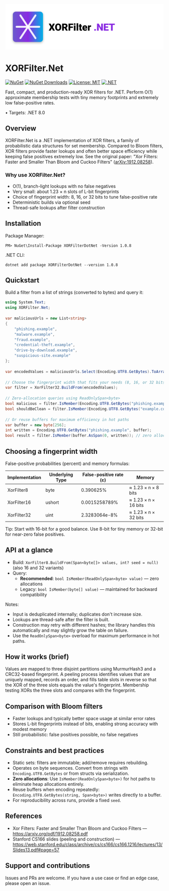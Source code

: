 <p align="center">
    <img src="media/logo.svg" width="720" alt="XORFilter.Net logo" />
</p>

# XORFilter.Net

[![NuGet](https://img.shields.io/nuget/v/XORFilterDotNet.svg)](https://www.nuget.org/packages/XORFilterDotNet)
[![NuGet Downloads](https://img.shields.io/nuget/dt/XORFilterDotNet.svg)](https://www.nuget.org/packages/XORFilterDotNet)
[![License: MIT](https://img.shields.io/badge/License-MIT-yellow.svg)](https://opensource.org/licenses/MIT)
[![.NET](https://img.shields.io/badge/.NET-8.0-blue.svg)](https://dotnet.microsoft.com/download/dotnet/8.0)

Fast, compact, and production-ready XOR filters for .NET. Perform O(1) approximate membership tests with tiny memory footprints and extremely low false-positive rates.

• Targets: .NET 8.0

## Overview

XORFilter.Net is a .NET implementation of XOR filters, a family of probabilistic data structures for set membership. Compared to Bloom filters, XOR filters provide faster lookups and often better space efficiency while keeping false positives extremely low. See the original paper: "Xor Filters: Faster and Smaller Than Bloom and Cuckoo Filters" ([arXiv:1912.08258](https://arxiv.org/pdf/1912.08258.pdf)).

### Why use XORFilter.Net?

- O(1), branch-light lookups with no false negatives
- Very small: about 1.23 × n slots of L-bit fingerprints
- Choice of fingerprint width: 8, 16, or 32 bits to tune false-positive rate
- Deterministic builds via optional seed
- Thread-safe lookups after filter construction

## Installation

Package Manager:

```
PM> NuGet\Install-Package XORFilterDotNet -Version 1.0.8
```

.NET CLI:

```
dotnet add package XORFilterDotNet --version 1.0.8
```

## Quickstart

Build a filter from a list of strings (converted to bytes) and query it:

```csharp
using System.Text;
using XORFilter.Net;

var maliciousUrls = new List<string>
{
    "phishing.example",
    "malware.example",
    "fraud.example",
    "credential-theft.example",
    "drive-by-download.example",
    "suspicious-site.example"
};

var encodedValues = maliciousUrls.Select(Encoding.UTF8.GetBytes).ToArray();

// Choose the fingerprint width that fits your needs (8, 16, or 32 bits)
var filter = XorFilter32.BuildFrom(encodedValues);

// Zero-allocation queries using ReadOnlySpan<byte>
bool malicious = filter.IsMember(Encoding.UTF8.GetBytes("phishing.example").AsSpan()); // returns true
bool shouldBeClean = filter.IsMember(Encoding.UTF8.GetBytes("example.com").AsSpan()); // likely returns false

// Or reuse buffers for maximum efficiency in hot paths
var buffer = new byte[256];
int written = Encoding.UTF8.GetBytes("phishing.example", buffer);
bool result = filter.IsMember(buffer.AsSpan(0, written)); // zero allocations
```

## Choosing a fingerprint width

False-positive probabilities (percent) and memory formulas:

| Implementation | Underlying Type | False-positive rate (ε) | Memory |
| - | - | - | - |
| XorFilter8  | byte   | 0.390625%         | ≈ 1.23 × n × 8 bits  |
| XorFilter16 | ushort | 0.0015258789%     | ≈ 1.23 × n × 16 bits |
| XorFilter32 | uint   | 2.3283064e-8%     | ≈ 1.23 × n × 32 bits |

Tip: Start with 16-bit for a good balance. Use 8-bit for tiny memory or 32-bit for near-zero false positives.

## API at a glance

- Build: `XorFilter8.BuildFrom(Span<byte[]> values, int? seed = null)` (also 16 and 32 variants)
- Query:
  - **Recommended**: `bool IsMember(ReadOnlySpan<byte> value)` — zero allocations
  - Legacy: `bool IsMember(byte[] value)` — maintained for backward compatibility

Notes:

- Input is deduplicated internally; duplicates don't increase size.
- Lookups are thread-safe after the filter is built.
- Construction may retry with different hashes; the library handles this automatically and may slightly grow the table on failure.
- Use the `ReadOnlySpan<byte>` overload for maximum performance in hot paths.

## How it works (brief)

Values are mapped to three disjoint partitions using MurmurHash3 and a CRC32-based fingerprint. A peeling process identifies values that are uniquely mapped, records an order, and fills table slots in reverse so that the XOR of the three slots equals the value's fingerprint. Membership testing XORs the three slots and compares with the fingerprint.

## Comparison with Bloom filters

- Faster lookups and typically better space usage at similar error rates
- Stores L-bit fingerprints instead of bits, enabling strong accuracy with modest memory
- Still probabilistic: false positives possible, no false negatives

## Constraints and best practices

- Static sets: filters are immutable; add/remove requires rebuilding.
- Operates on byte sequences. Convert from strings with `Encoding.UTF8.GetBytes` or from structs via serialization.
- **Zero allocations**: Use `IsMember(ReadOnlySpan<byte>)` for hot paths to eliminate heap allocations entirely.
- Reuse buffers when encoding repeatedly: `Encoding.UTF8.GetBytes(string, Span<byte>)` writes directly to a buffer.
- For reproducibility across runs, provide a fixed `seed`.

## References

- Xor Filters: Faster and Smaller Than Bloom and Cuckoo Filters — https://arxiv.org/pdf/1912.08258.pdf
- Stanford CS166 slides (peeling and construction) — https://web.stanford.edu/class/archive/cs/cs166/cs166.1216/lectures/13/Slides13.pdf#page=57

## Support and contributions

Issues and PRs are welcome. If you have a use case or find an edge case, please open an issue.